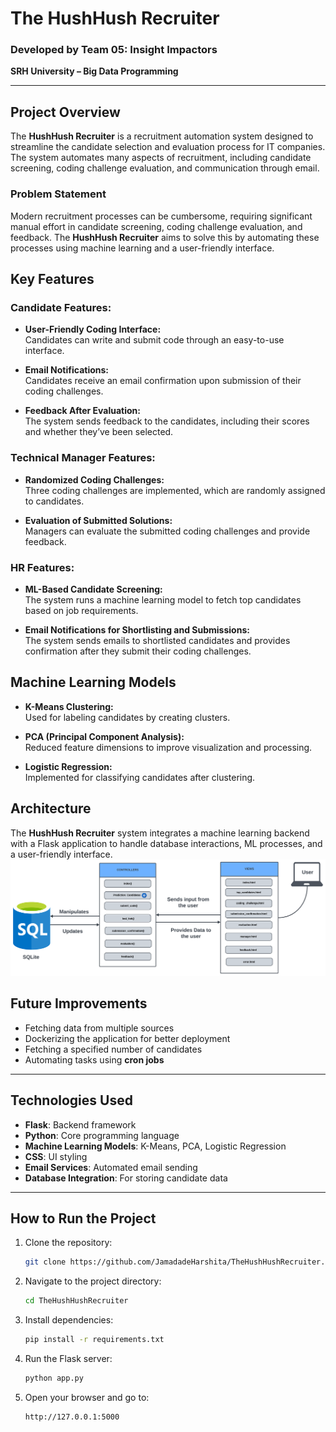 # The HushHush Recruiter

### Developed by Team 05: Insight Impactors  
**SRH University – Big Data Programming**

---

## Project Overview

The **HushHush Recruiter** is a recruitment automation system designed to streamline the candidate selection and evaluation process for IT companies. The system automates many aspects of recruitment, including candidate screening, coding challenge evaluation, and communication through email.

### Problem Statement
Modern recruitment processes can be cumbersome, requiring significant manual effort in candidate screening, coding challenge evaluation, and feedback. The **HushHush Recruiter** aims to solve this by automating these processes using machine learning and a user-friendly interface.

## Key Features

### Candidate Features:
- **User-Friendly Coding Interface:**  
  Candidates can write and submit code through an easy-to-use interface.
  
- **Email Notifications:**  
  Candidates receive an email confirmation upon submission of their coding challenges.
  
- **Feedback After Evaluation:**  
  The system sends feedback to the candidates, including their scores and whether they’ve been selected.

### Technical Manager Features:
- **Randomized Coding Challenges:**  
  Three coding challenges are implemented, which are randomly assigned to candidates.
  
- **Evaluation of Submitted Solutions:**  
  Managers can evaluate the submitted coding challenges and provide feedback.

### HR Features:
- **ML-Based Candidate Screening:**  
  The system runs a machine learning model to fetch top candidates based on job requirements.
  
- **Email Notifications for Shortlisting and Submissions:**  
  The system sends emails to shortlisted candidates and provides confirmation after they submit their coding challenges.

## Machine Learning Models
- **K-Means Clustering:**  
  Used for labeling candidates by creating clusters.
  
- **PCA (Principal Component Analysis):**  
  Reduced feature dimensions to improve visualization and processing.
  
- **Logistic Regression:**  
  Implemented for classifying candidates after clustering.

## Architecture

The **HushHush Recruiter** system integrates a machine learning backend with a Flask application to handle database interactions, ML processes, and a user-friendly interface.
![Code-Level Architecture](https://github.com/JamadadeHarshita/TheHushHushRecruiter/raw/main/Flowchart%20.png)


## Future Improvements
- Fetching data from multiple sources
- Dockerizing the application for better deployment
- Fetching a specified number of candidates
- Automating tasks using **cron jobs**

---

## Technologies Used
- **Flask**: Backend framework
- **Python**: Core programming language
- **Machine Learning Models**: K-Means, PCA, Logistic Regression
- **CSS**: UI styling
- **Email Services**: Automated email sending
- **Database Integration**: For storing candidate data

---

## How to Run the Project

1. Clone the repository:
   ```bash
   git clone https://github.com/JamadadeHarshita/TheHushHushRecruiter.git
   ```
2. Navigate to the project directory:
   ```bash
   cd TheHushHushRecruiter
   ```
3. Install dependencies:
   ```bash
   pip install -r requirements.txt
   ```
4. Run the Flask server:
   ```bash
   python app.py
   ```
5. Open your browser and go to:
   ```
   http://127.0.0.1:5000
   ```


